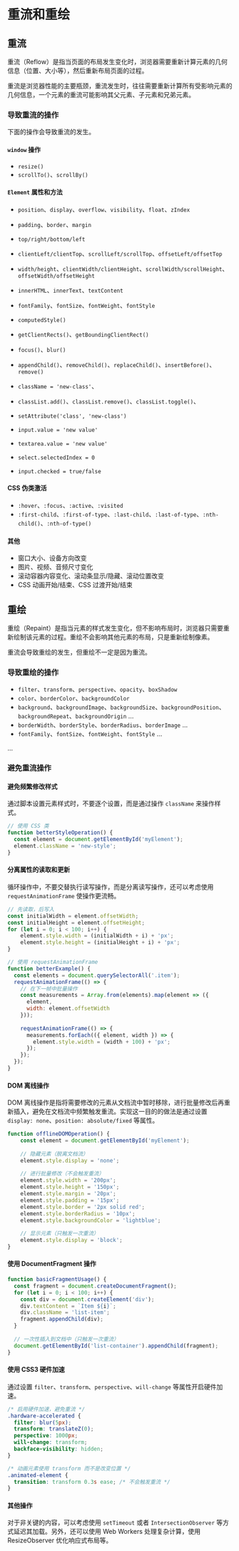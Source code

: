 # 重流和重绘

## 重流

重流（Reflow）是指当页面的布局发生变化时，浏览器需要重新计算元素的几何信息（位置、大小等），然后重新布局页面的过程。

重流是浏览器性能的主要瓶颈，重流发生时，往往需要重新计算所有受影响元素的几何信息，一个元素的重流可能影响其父元素、子元素和兄弟元素。

### 导致重流的操作

下面的操作会导致重流的发生。

#### `window` 操作

- `resize()`
- `scrollTo()`、`scrollBy()`

#### `Element` 属性和方法

- `position`、`display`、`overflow`、`visibility`、`float`、`zIndex`
- `padding`、`border`、`margin`
- `top/right/bottom/left`
- `clientLeft/clientTop`、`scrollLeft/scrollTop`、`offsetLeft/offsetTop`
- `width/height`、`clientWidth/clientHeight`、`scrollWidth/scrollHeight`、`offsetWidth/offsetHeight`

- `innerHTML`、`innerText`、`textContent`
- `fontFamily`、`fontSize`、`fontWeight`、`fontStyle`

- `computedStyle()`
- `getClientRects()`、`getBoundingClientRect()`
- `focus()`、`blur()`

- `appendChild()`、`removeChild()`、`replaceChild()`、`insertBefore()`、`remove()`

- `className = 'new-class'`、
- `classList.add()`、`classList.remove()`、`classList.toggle()`、
- `setAttribute('class', 'new-class')`

- `input.value = 'new value'`
- `textarea.value = 'new value'`
- `select.selectedIndex = 0`
- `input.checked = true/false`

#### CSS 伪类激活

- `:hover`、`:focus`、`:active`、`:visited`
- `:first-child`、`:first-of-type`、`:last-child`、`:last-of-type`、`:nth-child()`、`:nth-of-type()`

#### 其他

- 窗口大小、设备方向改变
- 图片、视频、音频尺寸变化
- 滚动容器内容变化、滚动条显示/隐藏、滚动位置改变
- CSS 动画开始/结束、CSS 过渡开始/结束

## 重绘

重绘（Repaint）是指当元素的样式发生变化，但不影响布局时，浏览器只需要重新绘制该元素的过程。重绘不会影响其他元素的布局，只是重新绘制像素。

重流会导致重绘的发生，但重绘不一定是因为重流。

### 导致重绘的操作

- `filter`、`transform`、`perspective`、`opacity`、`boxShadow`
- `color`、`borderColor`、`backgroundColor`
- `background`、`backgroundImage`、`backgroundSize`、`backgroundPosition`、`backgroundRepeat`、`backgroundOrigin` ...
- `borderWidth`、`borderStyle`、`borderRadius`、`borderImage` ...
- `fontFamily`、`fontSize`、`fontWeight`、`fontStyle` ...

...

### 避免重流操作

#### 避免频繁修改样式

通过脚本设置元素样式时，不要逐个设置，而是通过操作 `className` 来操作样式。

```javascript
// 使用 CSS 类
function betterStyleOperation() {
  const element = document.getElementById('myElement');
  element.className = 'new-style';
}
```

#### 分离属性的读取和更新

循环操作中，不要交替执行读写操作，而是分离读写操作，还可以考虑使用 `requestAnimationFrame` 使操作更流畅。

```javascript
// 先读取，后写入
const initialWidth = element.offsetWidth;
const initialHeight = element.offsetHeight;
for (let i = 0; i < 100; i++) {
    element.style.width = (initialWidth + i) + 'px';
    element.style.height = (initialHeight + i) + 'px';
}

// 使用 requestAnimationFrame
function betterExample() {
  const elements = document.querySelectorAll('.item');
  requestAnimationFrame(() => {
    // 在下一帧中批量操作
    const measurements = Array.from(elements).map(element => ({
      element,
      width: element.offsetWidth
    }));
    
    requestAnimationFrame(() => {
      measurements.forEach(({ element, width }) => {
        element.style.width = (width + 100) + 'px';
      });
    });
  });
}
```

#### DOM 离线操作

DOM 离线操作是指将需要修改的元素从文档流中暂时移除，进行批量修改后再重新插入，避免在文档流中频繁触发重流。实现这一目的的做法是通过设置 `display: none`、`position: absolute/fixed` 等属性。

```javascript
function offlineDOMOperation() {
    const element = document.getElementById('myElement');
    
    // 隐藏元素（脱离文档流）
    element.style.display = 'none';
    
    // 进行批量修改（不会触发重流）
    element.style.width = '200px';
    element.style.height = '150px';
    element.style.margin = '20px';
    element.style.padding = '15px';
    element.style.border = '2px solid red';
    element.style.borderRadius = '10px';
    element.style.backgroundColor = 'lightblue';
    
    // 显示元素（只触发一次重流）
    element.style.display = 'block';
}
```

#### 使用 DocumentFragment 操作

```javascript
function basicFragmentUsage() {
  const fragment = document.createDocumentFragment();
  for (let i = 0; i < 100; i++) {
    const div = document.createElement('div');
    div.textContent = `Item ${i}`;
    div.className = 'list-item';
    fragment.appendChild(div);
  }
  
  // 一次性插入到文档中（只触发一次重流）
  document.getElementById('list-container').appendChild(fragment);
}
```

#### 使用 CSS3 硬件加速

通过设置 `filter`、`transform`、`perspective`、`will-change` 等属性开启硬件加速。

```css
/* 启用硬件加速，避免重流 */
.hardware-accelerated {
  filter: blur(5px);
  transform: translateZ(0);
  perspective: 1000px;
  will-change: transform;
  backface-visibility: hidden;
}

/* 动画元素使用 transform 而不是改变位置 */
.animated-element {
  transition: transform 0.3s ease; /* 不会触发重流 */
}
```

#### 其他操作

对于非关键的内容，可以考虑使用 `setTimeout` 或者 `IntersectionObserver` 等方式延迟其加载。另外，还可以使用 Web Workers 处理复杂计算，使用 ResizeObserver 优化响应式布局等。

